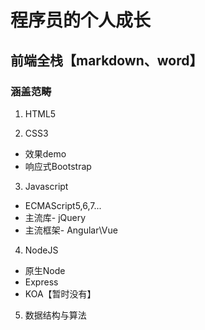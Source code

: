 # 程序员的个人成长
## 前端全栈【markdown、word】
### 涵盖范畴
1. HTML5

2. CSS3
- 效果demo
- 响应式Bootstrap

3. Javascript
- ECMAScript5,6,7...
- 主流库- jQuery
- 主流框架- Angular\Vue

4. NodeJS
- 原生Node
- Express
- KOA【暂时没有】

5. 数据结构与算法
